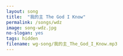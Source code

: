 ```yaml
---
layout: song
title:  "我的主 The God I Know"
permalink: /songs/wdz
image: song-wdz.jpg
no-slogan: yes
tags: hidden
filename: wg-song/我的主_The_God_I_Know.mp3
---
```




